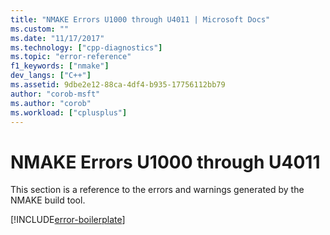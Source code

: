 ```yaml
---
title: "NMAKE Errors U1000 through U4011 | Microsoft Docs"
ms.custom: ""
ms.date: "11/17/2017"
ms.technology: ["cpp-diagnostics"]
ms.topic: "error-reference"
f1_keywords: ["nmake"]
dev_langs: ["C++"]
ms.assetid: 9dbe2e12-88ca-4df4-b935-17756112bb79
author: "corob-msft"
ms.author: "corob"
ms.workload: ["cplusplus"]
---
```

# NMAKE Errors U1000 through U4011

This section is a reference to the errors and warnings generated by the NMAKE build tool.

[!INCLUDE[error-boilerplate](../../error-messages/includes/error-boilerplate.md)]